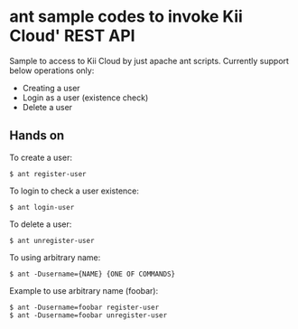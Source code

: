 # ant sample codes to invoke Kii Cloud' REST API

Sample to access to Kii Cloud by just apache ant scripts.
Currently support below operations only:

*   Creating a user
*   Login as a user (existence check)
*   Delete a user

## Hands on

To create a user:

    $ ant register-user

To login to check a user existence:

    $ ant login-user

To delete a user:

    $ ant unregister-user

To using arbitrary name:

    $ ant -Dusername={NAME} {ONE OF COMMANDS}

Example to use arbitrary name (foobar):

    $ ant -Dusername=foobar register-user
    $ ant -Dusername=foobar unregister-user
